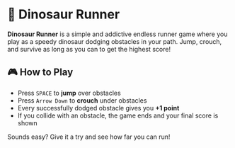 # 🦖 Dinosaur Runner

**Dinosaur Runner** is a simple and addictive endless runner game where you play as a speedy dinosaur dodging obstacles in your path. Jump, crouch, and survive as long as you can to get the highest score!

## 🎮 How to Play

- Press `SPACE` to **jump** over obstacles
- Press `Arrow Down` to **crouch** under obstacles
- Every successfully dodged obstacle gives you **+1 point**
- If you collide with an obstacle, the game ends and your final score is shown

Sounds easy? Give it a try and see how far you can run!
